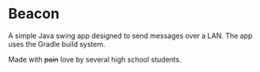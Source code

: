 # Beacon
A simple Java swing app designed to send messages over a LAN.
The app uses the Gradle build system.

Made with ~~pain~~ love by several high school students.
